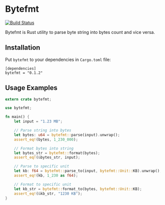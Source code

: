 Bytefmt
============

[![Build Status](https://travis-ci.org/emsifa/bytefmt.svg?branch=master)](https://travis-ci.org/emsifa/bytefmt)

Bytefmt is Rust utility to parse byte string into bytes count and vice versa.

## Installation

Put `bytefmt` to your dependencies in `Cargo.toml` file:

```
[dependencies]
bytefmt = "0.1.2"
```

## Usage Examples

```rust
extern crate bytefmt;

use bytefmt;

fn main() {
    let input = "1.23 MB";

    // Parse string into bytes
    let bytes: u64 = bytefmt::parse(input).unwrap();
    assert_eq!(bytes, 1_230_000);

    // Format bytes into string
    let bytes_str = bytefmt::format(bytes);
    assert_eq!(&bytes_str, input);

    // Parse to specific unit
    let kb: f64 = bytefmt::parse_to(input, bytefmt::Unit::KB).unwrap();
    assert_eq!(kb, 1_230 as f64);

    // Format to specific unit
    let kb_str = bytefmt::format_to(bytes, bytefmt::Unit::KB);
    assert_eq!(&kb_str, "1230 KB");
}
```